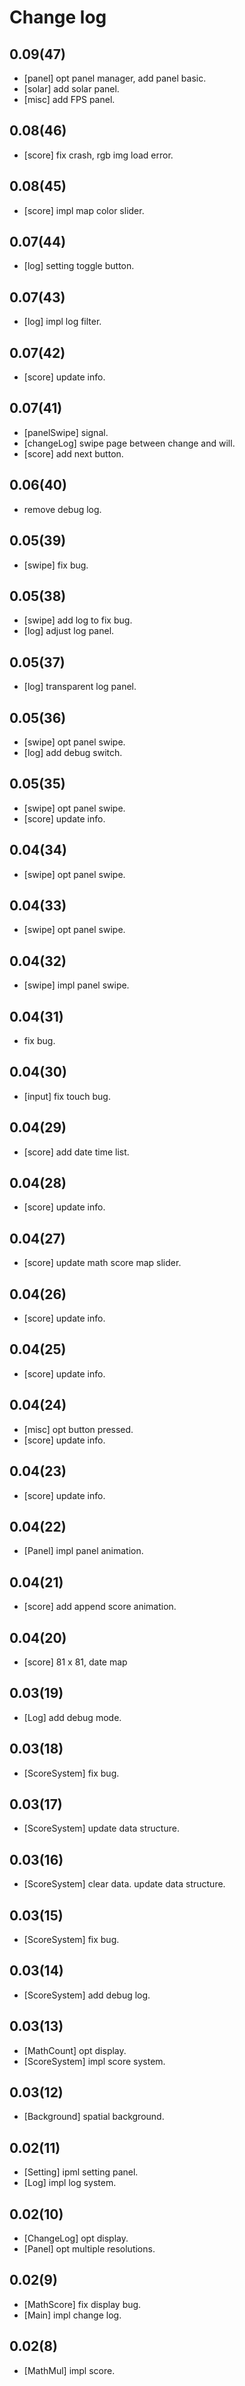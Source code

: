 
# Change log

## 0.09(47)

- [panel] opt panel manager, add panel basic.
- [solar] add solar panel.
- [misc] add FPS panel.

## 0.08(46)

- [score] fix crash, rgb img load error.

## 0.08(45)

- [score] impl map color slider.

## 0.07(44)

- [log] setting toggle button.

## 0.07(43)

- [log] impl log filter.

## 0.07(42)

- [score] update info.

## 0.07(41)

- [panelSwipe] signal.
- [changeLog] swipe page between change and will.
- [score] add next button.

## 0.06(40)

- remove debug log.

## 0.05(39)

- [swipe] fix bug.

## 0.05(38)

- [swipe] add log to fix bug.
- [log] adjust log panel.

## 0.05(37)

- [log] transparent log panel.

## 0.05(36)

- [swipe] opt panel swipe.
- [log] add debug switch.

## 0.05(35)

- [swipe] opt panel swipe.
- [score] update info.

## 0.04(34)

- [swipe] opt panel swipe.

## 0.04(33)

- [swipe] opt panel swipe.

## 0.04(32)

- [swipe] impl panel swipe.

## 0.04(31)

- fix bug.

## 0.04(30)

- [input] fix touch bug.

## 0.04(29)

- [score] add date time list.

## 0.04(28)

- [score] update info.

## 0.04(27)

- [score] update math score map slider.

## 0.04(26)

- [score] update info.

## 0.04(25)

- [score] update info.

## 0.04(24)

- [misc] opt button pressed.
- [score] update info.

## 0.04(23)

- [score] update info.

## 0.04(22)

- [Panel] impl panel animation.

## 0.04(21)

- [score] add append score animation.

## 0.04(20)

- [score] 81 x 81, date map

## 0.03(19)

- [Log] add debug mode.

## 0.03(18)

- [ScoreSystem] fix bug.

## 0.03(17)

- [ScoreSystem] update data structure.

## 0.03(16)

- [ScoreSystem] clear data. update data structure.

## 0.03(15)

- [ScoreSystem] fix bug.

## 0.03(14)

- [ScoreSystem] add debug log.

## 0.03(13)

- [MathCount] opt display.
- [ScoreSystem] impl score system.

## 0.03(12)

- [Background] spatial background.

## 0.02(11)

- [Setting] ipml setting panel.
- [Log] impl log system.

## 0.02(10)

- [ChangeLog] opt display.
- [Panel] opt multiple resolutions.

## 0.02(9)

- [MathScore] fix display bug.
- [Main] impl change log.

## 0.02(8)

- [MathMul] impl score.
